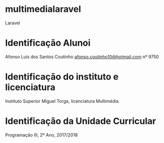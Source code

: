 # multimedialaravel
Laravel
# Identificação Alunoi
Afonso Luís dos Santos Coutinho
afonso.coutinho10@hotmail.com
nº 9750
# Identificação do instituto e licenciatura
Instituto Superior Miguel Torga, licenciatura Multimédia

# Identificação da Unidade Curricular
Programação III, 2º Ano, 2017/2018
